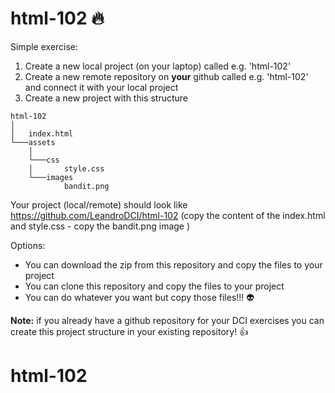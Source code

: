 # html-102 :fire:

Simple exercise:

1. Create a new local project (on your laptop) called e.g. 'html-102'
1. Create a new remote repository on **your** github called e.g. 'html-102' and connect it with your local project
1. Create a new project with this structure

```
html-102
│    
│   index.html    
└───assets
    │
    └───css
    │       style.css
    └───images
            bandit.png

```

Your project (local/remote) should look like https://github.com/LeandroDCI/html-102
(copy the content of the index.html and style.css - copy the bandit.png image )

Options:
- You can download the zip from this repository and copy the files to your project 
- You can clone this repository and copy the files to your project  
- You can do whatever you want but copy those files!!! :alien: 


**Note:** 
if you already have a github repository for your DCI exercises you can create this project structure in your existing repository! :+1:

# html-102
